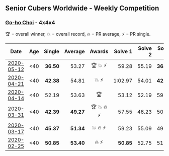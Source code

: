 ## Senior Cubers Worldwide - Weekly Competition
### [Go-ho Choi](../go_ho_choi.md) - 4x4x4

🏆 = overall winner, 💥 = overall record, 🔥 = PR average, ⚡ = PR single.

| Date | Age | Single | Average | Awards | Solve 1 | Solve 2 | Solve 3 | Solve 4 | Solve 5 | Video |
| :--: | :--: | --: | --: | :--: | --: | --: | --: | --: | --: | :-- |
| [2020-05-12](../../results/444/2020-05-12.md) | <40 | **36.50** | 53.27 | 🏆 💥 ⚡ | 59.28 | 55.19 | **36.50** | 54.34 | 50.29 | [Link](https://www.facebook.com/events/276138643524223/permalink/279409959863758/) |
| [2020-04-21](../../results/444/2020-04-21.md) | <40 | **42.38** | 54.81 | 💥 ⚡ | 1:02.97 | 54.01 | **42.38** | 56.79 | 53.62 | [Link](https://www.facebook.com/events/538096063773916/permalink/542382946678561/) |
| [2020-04-14](../../results/444/2020-04-14.md) | <40 | 52.19 | 53.63 | 🏆 | 53.12 | 52.19 | 59.25 | 54.58 | 53.20 | [Link](https://www.facebook.com/events/1400953806773430/permalink/1406005829601561/) |
| [2020-03-31](../../results/444/2020-03-31.md) | <40 | **42.39** | **49.27** | 🏆 💥 🔥 ⚡ | 57.55 | 46.23 | 50.36 | **42.39** | 51.23 | [Link](https://www.facebook.com/events/269276700734640/permalink/272981440364166/) |
| [2020-03-17](../../results/444/2020-03-17.md) | <40 | **45.37** | **51.34** | 💥 🔥 ⚡ | 59.23 | 55.09 | 49.32 | 49.62 | **45.37** | [Link](https://www.facebook.com/events/211732526904866/permalink/216400203104765/) |
| [2020-02-25](../../results/444/2020-02-25.md) | <40 | **50.85** | **53.40** | 🔥 ⚡ | **50.85** | 52.75 | 51.28 | 1:03.49 | 56.18 | [Link](https://www.facebook.com/events/805797596592397/permalink/805989376573219/) |


<!-- Global site tag (gtag.js) - Google Analytics -->
<script async src="https://www.googletagmanager.com/gtag/js?id=UA-86348435-3"></script>
<script>window.dataLayer = window.dataLayer || []; function gtag() {dataLayer.push(arguments);} gtag('js', new Date()); gtag('config', 'UA-86348435-3');</script>

